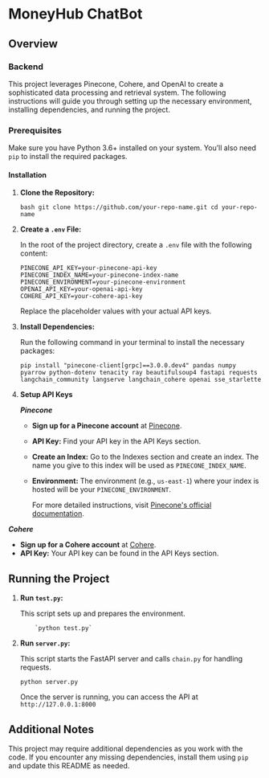 # MoneyHub ChatBot

## Overview

### Backend
This project leverages Pinecone, Cohere, and OpenAI to create a sophisticated data processing and retrieval system. The following instructions will guide you through setting up the necessary environment, installing dependencies, and running the project.

### Prerequisites 

Make sure you have Python 3.6+ installed on your system. You’ll also need `pip` to install the required packages. 

#### Installation 
1.  **Clone the Repository:** 
	```
	bash git clone https://github.com/your-repo-name.git cd your-repo-name
	```

2. **Create a `.env` File:**

	In the root of the project directory, create a `.env` file with the 	 following content:
	```
	PINECONE_API_KEY=your-pinecone-api-key
	PINECONE_INDEX_NAME=your-pinecone-index-name
	PINECONE_ENVIRONMENT=your-pinecone-environment
	OPENAI_API_KEY=your-openai-api-key
	COHERE_API_KEY=your-cohere-api-key
	```
	Replace the placeholder values with your actual API keys.
	
3. **Install Dependencies:**

	Run the following command in your terminal to install the necessary packages:
	```
	pip install "pinecone-client[grpc]==3.0.0.dev4" pandas numpy pyarrow python-dotenv tenacity ray beautifulsoup4 fastapi requests langchain_community langserve langchain_cohere openai sse_starlette
	```
4. **Setup API Keys**

	***Pinecone***

   - **Sign up for a Pinecone account** at [Pinecone](https://app.pinecone.io).
   -  **API Key:** Find your API key in the API Keys section.
   -  **Create an Index:** Go to the Indexes section and create an index. The name you give to this index will be used as `PINECONE_INDEX_NAME`.
   - **Environment:** The environment (e.g., `us-east-1`) where your index is hosted will be your `PINECONE_ENVIRONMENT`.

		For more detailed instructions, visit [Pinecone's official documentation](https://pypi.org/project/pinecone-client/).

***Cohere***

- **Sign up for a Cohere account** at [Cohere](https://dashboard.cohere.com/).
-   **API Key:** Your API key can be found in the API Keys section.

## Running the Project

1.  **Run `test.py`:**
    
    This script sets up and prepares the environment.
    
            `python test.py` 
    
2.  **Run `server.py`:**
    
    This script starts the FastAPI server and calls `chain.py` for handling requests.
        
    `python server.py` 
    
    Once the server is running, you can access the API at `http://127.0.0.1:8000`
    

## Additional Notes

This project may require additional dependencies as you work with the code. If you encounter any missing dependencies, install them using `pip` and update this README as needed.